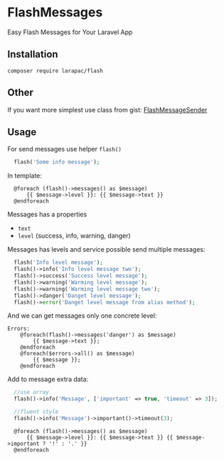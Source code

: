 # FlashMessages
Easy Flash Messages for Your Laravel App

## Installation

```
composer require larapac/flash
```

## Other
If you want more simplest use class from gist: [FlashMessageSender](https://gist.github.com/Ellrion/7ee8085b35f0de8c6d386255f9dd16bb)

## Usage

For send messages use helper `flash()`

```php
  flash('Some info message');
```

In template:

```blade
  @foreach (flash()->messages() as $message)
      {{ $message->level }}: {{ $message->text }}
  @endforeach
```

Messages has a properties
 - `text`
 - `level` (success, info, warning, danger)
 

Messages has levels and service possible send multiple messages:

```php
  flash('Info level message');
  flash()->info('Info level message two');
  flash()->success('Success level message');
  flash()->warning('Warming level message');
  flash()->warning('Warming level message two');
  flash()->danger('Danget level message');
  flash()->error('Danget level message from alias method');
```

And we can get messages only one concrete level:

```blade
Errors:
    @foreach(flash()->messages('danger') as $message)
        {{ $message->text }};
    @endforeach
    @foreach($errors->all() as $message)
        {{ $message }};
    @endforeach
```

Add to message extra data:

```php
  //use array
  flash()->info('Message', ['important' => true, 'timeout' => 3]);

  //fluent style
  flash()->info('Message')->important()->timeout(3);
```

```blade
  @foreach (flash()->messages() as $message)
      {{ $message->level }}: {{ $message->text }} {{ $message->important ? '!' : '.' }}
  @endforeach
```
